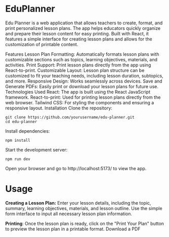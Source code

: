 # EduPlanner
Edu Planner is a web application that allows teachers to create, format, and print personalized lesson plans. The app helps educators quickly organize and prepare their lesson content for easy printing. Built with React, it features a simple interface for creating lesson plans and allows for the customization of printable content.

Features
Lesson Plan Formatting: Automatically formats lesson plans with customizable sections such as topics, learning objectives, materials, and activities.
Print Support: Print lesson plans directly from the app using React-to-print.
Customizable Layout: Lesson plan structure can be customized to fit your teaching needs, including lesson duration, subtopics, and more.
Responsive Design: Works seamlessly across devices.
Save and Generate PDFs: Easily print or download your lesson plans for future use.
Technologies Used
React: The app is built using the React JavaScript framework.
React-to-print: Used for printing lesson plans directly from the web browser.
Tailwind CSS: For styling the components and ensuring a responsive layout.
Installation
Clone the repository:

```
git clone https://github.com/yourusername/edu-planner.git
cd edu-planner
```
Install dependencies:
```
npm install
```

Start the development server:
```
npm run dev
```
Open your browser and go to http://localhost:5173/ to view the app.

# Usage

**Creating a Lesson Plan:**
Enter your lesson details, including the topic, summary, learning objectives, materials, and lesson outline.
Use the simple form interface to input all necessary lesson plan information.

 
**Printing**:
Once the lesson plan is ready, click on the "Print Your Plan" button to preview the lesson plan in a printable format.
Download a PDF
